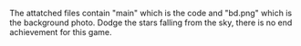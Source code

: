 The attatched files contain "main" which is the code and "bd.png" which is the background photo.
Dodge the stars falling from the sky, there is no end achievement for this game.

